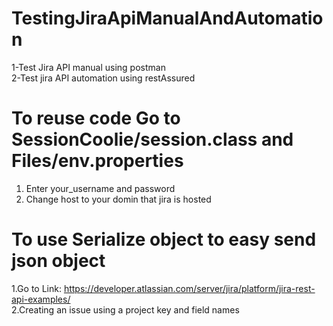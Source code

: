 # TestingJiraApiManualAndAutomation
1-Test Jira API manual using postman <br>
2-Test jira API automation using restAssured <br>

# To reuse code Go to SessionCoolie/session.class and Files/env.properties <br>
1. Enter your_username and password <br>
2. Change host to your domin that jira is hosted <br>

# To use Serialize object to easy send json object <br>
1.Go to Link: https://developer.atlassian.com/server/jira/platform/jira-rest-api-examples/ <br>
2.Creating an issue using a project key and field names <br>
